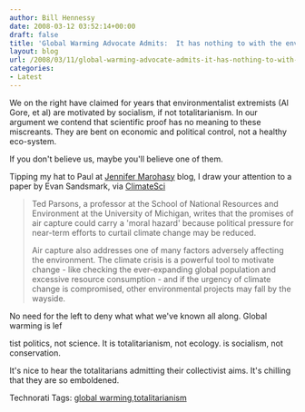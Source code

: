 ```yaml
---
author: Bill Hennessy
date: 2008-03-12 03:52:14+00:00
draft: false
title: 'Global Warming Advocate Admits:  It has nothing to with the environment'
layout: blog
url: /2008/03/11/global-warming-advocate-admits-it-has-nothing-to-with-the-environment/
categories:
- Latest
---
```


We on the right have claimed for years that environmentalist extremists (Al Gore, et al) are motivated by socialism, if not totalitarianism. In our argument we contend that scientific proof has no meaning to these miscreants. They are bent on economic and political control, not a healthy eco-system. 

 

If you don't believe us, maybe you'll believe one of them.

 

Tipping my hat to Paul at [Jennifer Marohasy](https://www.jennifermarohasy.com/blog/archives/002835.html) blog, I draw your attention to a paper by Evan Sandsmark, via [ClimateSci](https://climatesci.org/2008/03/10/the-political-issue-of-global-warming/)

 

>   
> 
> Ted Parsons, a professor at the School of National Resources and Environment at the University of Michigan, writes that the promises of air capture could carry a 'moral hazard' because political pressure for near-term efforts to curtail climate change may be reduced.
> 
>    
> 
> Air capture also addresses one of many factors adversely affecting the environment. The climate crisis is a powerful tool to motivate change - like checking the ever-expanding global population and excessive resource consumption - and if the urgency of climate change is compromised, other environmental projects may fall by the wayside.
> 
> 

 

No need for the left to deny what what we've known all along. Global warming is lef

 

tist politics, not science. It is totalitarianism, not ecology. is socialism, not conservation. 

 

It's nice to hear the totalitarians admitting their collectivist aims. It's chilling that they are so emboldened.

 

 

Technorati Tags: [global warming](https://technorati.com/tags/global%20warming),[totalitarianism](https://technorati.com/tags/totalitarianism)
